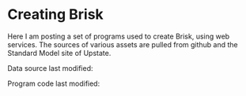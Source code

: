 # Creating Brisk

<p>Here I am posting a set of programs used to create Brisk, using web services. The sources of various assets are pulled from github and the Standard Model site of Upstate.</p>

<p>Data source last modified: </p>
<p>Program code last modified: </p>